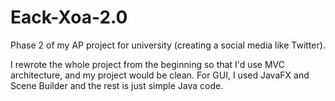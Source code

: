 # Eack-Xoa-2.0

Phase 2 of my AP project for university (creating a social media like Twitter).

I rewrote the whole project from the beginning so that I'd use MVC architecture, and my project would be clean. For GUI, I used JavaFX and Scene Builder and the rest is just simple Java code.
